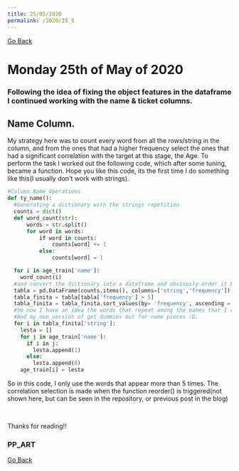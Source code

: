 ```yaml
---
title: 25/05/2020
permalink: /2020/25_5
---
```

[Go Back](https://paulb86uk.github.io/PP_ART.github.io/)

# Monday 25th of May of 2020

### Following the idea of fixing the object features in the dataframe I continued working with the name & ticket columns.

## Name Column. 
My strategy here was to count every word from all the rows/string in the column, and from the ones that had a higher frequency select the ones that had a significant correlation with the target at this stage, the Age. To perform the task I worked out the following code, which after some tuning, became a function. Hope you like this code, its the first time I do something like this(I usually don't work with strings).

```python
#Column Name Operations
def ty_name():
  #Generating a dictionary with the strings repetition
  counts = dict()
  def word_count(str):
      words = str.split()
      for word in words:
          if word in counts:
              counts[word] += 1
          else:
              counts[word] = 1

  for i in age_train['name']:
    word_count(i)
  #and convert the dictionary into a dataframe and obviously order it by freq
  tabla = pd.DataFrame(counts.items(), columns=['string','frequency'])
  tabla_finita = tabla[tabla['frequency'] > 5]
  tabla_finita = tabla_finita.sort_values(by= 'frequency', ascending = False)
  #So now I have an idea the words that repeat among the names that I can try to check against the age.
  #And my own version of get dummies but for name pieces :D. 
  for i in tabla_finita['string']:
    lesta = []
    for j in age_train['name']:
      if i in j:
        lesta.append(1)
      else:
        lesta.append(0)
    age_train[i] = lesta
```
So in this code, I only use the words that appear more than 5 times. The correlation selection is made when the function reorder() is triggered(not shown here, but can be seen in the repository, or previous post in the blog)

&nbsp;
&nbsp;
&nbsp;



Thanks for reading!!

### PP_ART

[Go Back](https://paulb86uk.github.io/PP_ART.github.io/)
